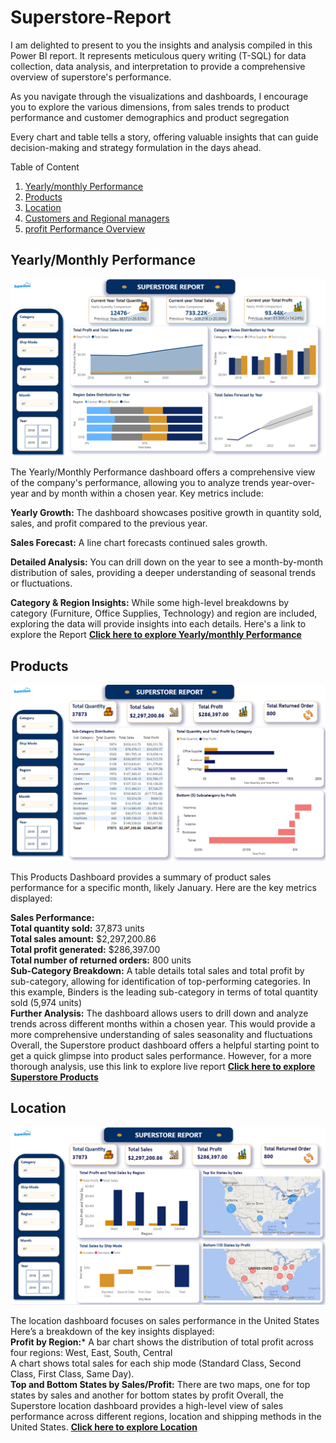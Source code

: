 # Superstore-Report

I am delighted to present to you the insights and analysis compiled in this Power BI report. It represents meticulous query writing (T-SQL) for data collection, data analysis, and interpretation to provide a comprehensive overview of superstore's performance.

As you navigate through the visualizations and dashboards, I encourage you to explore the various dimensions, from sales trends to product performance and customer demographics and product segregation

Every chart and table tells a story, offering valuable insights that can guide decision-making and strategy formulation in the days ahead.

Table of Content
1. [Yearly/monthly Performance](https://app.powerbi.com/view?r=eyJrIjoiY2E4MTFlYzgtZTI2Zi00OWVhLThmYzYtMmFhODcxNzc0NjZkIiwidCI6IjJiYjUyNzlmLThkMTUtNDBlNy05OWUyLTJjYzIzMTg0YzE2NiIsImMiOjh9)
2. [Products](https://app.powerbi.com/view?r=eyJrIjoiY2E4MTFlYzgtZTI2Zi00OWVhLThmYzYtMmFhODcxNzc0NjZkIiwidCI6IjJiYjUyNzlmLThkMTUtNDBlNy05OWUyLTJjYzIzMTg0YzE2NiIsImMiOjh9)
3. [Location](https://app.powerbi.com/view?r=eyJrIjoiY2E4MTFlYzgtZTI2Zi00OWVhLThmYzYtMmFhODcxNzc0NjZkIiwidCI6IjJiYjUyNzlmLThkMTUtNDBlNy05OWUyLTJjYzIzMTg0YzE2NiIsImMiOjh9)
4. [Customers and Regional managers](https://app.powerbi.com/view?r=eyJrIjoiY2E4MTFlYzgtZTI2Zi00OWVhLThmYzYtMmFhODcxNzc0NjZkIiwidCI6IjJiYjUyNzlmLThkMTUtNDBlNy05OWUyLTJjYzIzMTg0YzE2NiIsImMiOjh9)
5. [profit Performance Overview](https://app.powerbi.com/view?r=eyJrIjoiY2E4MTFlYzgtZTI2Zi00OWVhLThmYzYtMmFhODcxNzc0NjZkIiwidCI6IjJiYjUyNzlmLThkMTUtNDBlNy05OWUyLTJjYzIzMTg0YzE2NiIsImMiOjh9)

## **Yearly/Monthly Performance**

<img src="Superstore Report Images/Yearlymonthly Performance.PNG">

The Yearly/Monthly Performance dashboard offers a comprehensive view of the company's performance, allowing you to analyze trends year-over-year and by month within a chosen year. Key metrics include:

**Yearly Growth:** The dashboard showcases positive growth in quantity sold, sales, and profit compared to the previous year.

**Sales Forecast:** A line chart forecasts continued sales growth.

**Detailed Analysis:** You can drill down on the year to see a month-by-month distribution of sales, providing a deeper understanding of seasonal trends or fluctuations.

**Category & Region Insights:** While some high-level breakdowns by category (Furniture, Office Supplies, Technology) and region are included, exploring the data will provide insights into each details. Here's a link to explore the Report **[Click here to explore Yearly/monthly Performance](https://app.powerbi.com/view?r=eyJrIjoiY2E4MTFlYzgtZTI2Zi00OWVhLThmYzYtMmFhODcxNzc0NjZkIiwidCI6IjJiYjUyNzlmLThkMTUtNDBlNy05OWUyLTJjYzIzMTg0YzE2NiIsImMiOjh9)**


## **Products**

<img src="Superstore Report Images/products.PNG">

This Products Dashboard provides a summary of product sales performance for a specific month, likely January. Here are the key metrics displayed:

**Sales Performance:** <br>
**Total quantity sold:** 37,873 units <br>
**Total sales amount:** $2,297,200.86 <br>
**Total profit generated:** $286,397.00 <br>
**Total number of returned orders:** 800 units<br>
**Sub-Category Breakdown:** A table details total sales and total profit by sub-category, allowing for identification of top-performing categories. In this example, Binders is the leading sub-category in terms of total quantity sold (5,974 units) <br>
**Further Analysis:** The dashboard allows users to drill down and analyze trends across different months within a chosen year. This would provide a more comprehensive understanding of sales seasonality and fluctuations 
Overall, the Superstore product dashboard offers a helpful starting point to get a quick glimpse into product sales performance. However, for a more thorough analysis, use this link to explore live report
 **[Click here to explore Superstore Products](https://app.powerbi.com/view?r=eyJrIjoiY2E4MTFlYzgtZTI2Zi00OWVhLThmYzYtMmFhODcxNzc0NjZkIiwidCI6IjJiYjUyNzlmLThkMTUtNDBlNy05OWUyLTJjYzIzMTg0YzE2NiIsImMiOjh9)**


 ## **Location**

<img src="Superstore Report Images/location.PNG">

The location dashboard focuses on sales performance in the United States Here’s a breakdown of the key insights displayed:<br>
**Profit by Region:***
A bar chart shows the distribution of total profit across four regions: West, East, South, Central <br>
A chart shows total sales for each ship mode (Standard Class, Second Class, First Class, Same Day). <br>
**Top and Bottom States by Sales/Profit:**
There are two maps, one for top states by sales and another for bottom states by profit
Overall, the Superstore location dashboard provides a high-level view of sales performance across different regions, location and shipping methods in the United States. 
 **[Click here to explore Location](https://app.powerbi.com/view?r=eyJrIjoiY2E4MTFlYzgtZTI2Zi00OWVhLThmYzYtMmFhODcxNzc0NjZkIiwidCI6IjJiYjUyNzlmLThkMTUtNDBlNy05OWUyLTJjYzIzMTg0YzE2NiIsImMiOjh9)**
